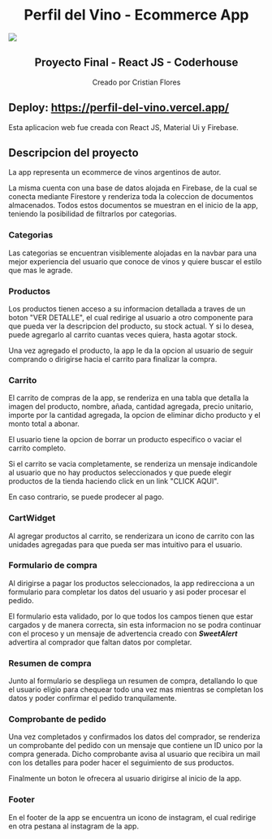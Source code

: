 
<h1 align="center">Perfil del Vino - Ecommerce App</h1>
   <p align="left">
   <img src="https://img.shields.io/badge/STATUS-EN%20DESAROLLO-green">
   </p>

<h2 align="center">Proyecto Final - React JS - Coderhouse</h2>
<p align="center"> Creado por Cristian Flores</p>

## Deploy: https://perfil-del-vino.vercel.app/

Esta aplicacion web fue creada con React JS, Material Ui y Firebase.

## Descripcion del proyecto

La app representa un ecommerce de vinos argentinos de autor.

La misma cuenta con una base de datos alojada en Firebase, de la cual se conecta mediante Firestore y renderiza toda la coleccion de documentos almacenados.
Todos estos documentos se muestran en el inicio de la app, teniendo la posibilidad de filtrarlos por categorias.

### Categorias
Las categorias se encuentran visiblemente alojadas en la navbar para una mejor experiencia del usuario que conoce de vinos y quiere buscar el estilo que mas le agrade.

### Productos

Los productos tienen acceso a su informacion detallada a traves de un boton "VER DETALLE", el cual redirige al usuario a otro componente para que pueda ver la descripcion del producto, su stock actual. Y si lo desea, puede agregarlo al carrito cuantas veces quiera, hasta agotar stock.

Una vez agregado el producto, la app le da la opcion al usuario de seguir comprando o dirigirse hacia el carrito para finalizar la compra.

### Carrito

El carrito de compras de la app, se renderiza en una tabla que detalla la imagen del producto, nombre, añada, cantidad agregada, precio unitario, importe por la cantidad agregada, la opcion de eliminar dicho producto y el monto total a abonar.

El usuario tiene la opcion de borrar un producto especifico o vaciar el carrito completo.

Si el carrito se vacia completamente, se renderiza un mensaje indicandole al usuario que no hay productos seleccionados y que puede elegir productos de la tienda haciendo click en un link "CLICK AQUI".

En caso contrario, se puede prodecer al pago.

### CartWidget

Al agregar productos al carrito, se renderizara un icono de carrito con las unidades agregadas para que pueda ser mas intuitivo para el usuario.

### Formulario de compra

Al dirigirse a pagar los productos seleccionados, la app redirecciona a un formulario para completar los datos del usuario y asi poder procesar el pedido.

El formulario esta validado, por lo que todos los campos tienen que estar cargados y de manera correcta, sin esta informacion no se podra continuar con el proceso y un mensaje de advertencia creado con <b><i>SweetAlert</i></b> advertira al comprador que faltan datos por completar.

### Resumen de compra

Junto al formulario se despliega un resumen de compra, detallando lo que el usuario eligio para chequear todo una vez mas mientras se completan los datos y poder confirmar el pedido tranquilamente.

### Comprobante de pedido

Una vez completados y confirmados los datos del comprador, se renderiza un comprobante del pedido con un mensaje que contiene un ID unico por la compra generada.
Dicho comprobante avisa al usuario que recibira un mail con los detalles para poder hacer el seguimiento de sus productos.

Finalmente un boton le ofrecera al usuario dirigirse al inicio de la app.

### Footer

En el footer de la app se encuentra un icono de instagram, el cual redirige en otra pestana al instagram de la app.

